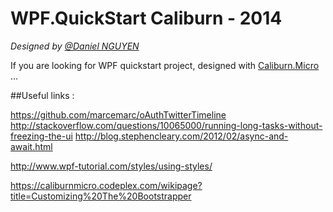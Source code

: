 # WPF.QuickStart Caliburn - 2014

*Designed by [@Daniel NGUYEN](https://www.linkedin.com/in/nguyendaniel)*

If you are looking for WPF quickstart project, designed with [Caliburn.Micro](https://github.com/Caliburn-Micro) ...


##Useful links :

https://github.com/marcemarc/oAuthTwitterTimeline
http://stackoverflow.com/questions/10065000/running-long-tasks-without-freezing-the-ui
http://blog.stephencleary.com/2012/02/async-and-await.html

http://www.wpf-tutorial.com/styles/using-styles/

https://caliburnmicro.codeplex.com/wikipage?title=Customizing%20The%20Bootstrapper